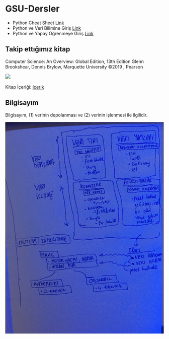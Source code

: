 # GSU-Dersler

 - Python Cheat Sheet [Link](http://ehmatthes.github.io/pcc/cheatsheets/README.html)
 - Python ve Veri Bilimine Giriş [Link](https://github.com/uzay00/KaVe-Egitim/tree/master/VeriBilimi)
 - Python ve Yapay Öğrenmeye Giriş [Link](https://github.com/kaveai/veribilimiyazokulu)



## Takip ettığımız kitap

Computer Science: An Overview: Global Edition, 13th Edition
Glenn Brookshear, Dennis Brylow, Marquette University ©2019 , Pearson 

![](https://www.pearsonhighered.com/assets/bigcovers/1/2/9/2/1292263423.JPG)

Kitap İçeriği: [Icerik](https://www.pearson.com/uk/educators/higher-education-educators/program/Brookshear-Computer-Science-An-Overview-Global-Edition-13th-Edition/PGM2534163.html?tab=contents)


## Bilgisayım
Bilgisayım, (1) verinin depolanması ve (2) verinin işlenmesi ile ilgilidir. 

![](Programlama.JPG)
